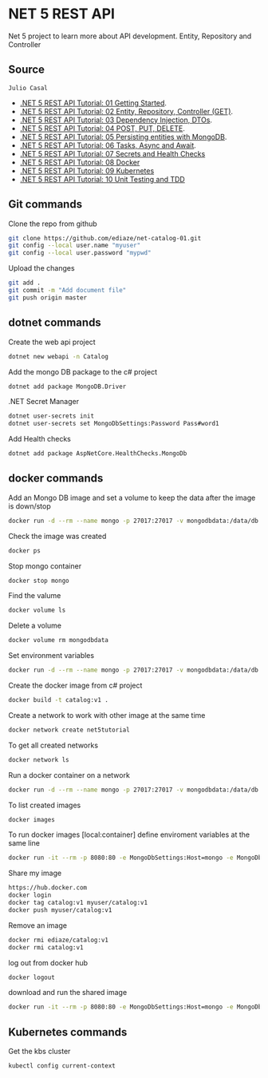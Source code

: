 # NET 5 REST API

Net 5 project to learn more about API development. Entity, Repository and Controller

## Source

```
Julio Casal
```
* [.NET 5 REST API Tutorial: 01 Getting Started](https://youtu.be/bgk8N_rx1F4).
* [.NET 5 REST API Tutorial: 02 Entity, Repository, Controller (GET)](https://youtu.be/ba08pvLjZFc).
* [.NET 5 REST API Tutorial: 03 Dependency Injection, DTOs](https://youtu.be/n7jmIG-0ORc).
* [.NET 5 REST API Tutorial: 04 POST, PUT, DELETE](https://youtu.be/g3QLOZ4SJHw).
* [.NET 5 REST API Tutorial: 05 Persisting entities with MongoDB](https://youtu.be/E3F-L-CcACQ).
* [.NET 5 REST API Tutorial: 06 Tasks, Async and Await](https://youtu.be/ZFPMNSPzuTY).
* [.NET 5 REST API Tutorial: 07 Secrets and Health Checks](https://youtu.be/dGR6O0j7AmE)
* [.NET 5 REST API Tutorial: 08 Docker](https://youtu.be/wQSuZFd01tY)
* [.NET 5 REST API Tutorial: 09 Kubernetes](https://youtu.be/OTYlUGUy23Y)
* [.NET 5 REST API Tutorial: 10 Unit Testing and TDD](https://youtu.be/dsD0CMgPjUk)

## Git commands

Clone the repo from github
```bash
git clone https://github.com/ediaze/net-catalog-01.git
git config --local user.name "myuser"
git config --local user.password "mypwd"
```

Upload the changes
```bash
git add .
git commit -m "Add document file"
git push origin master
```

## dotnet commands

Create the web api project
```bash
dotnet new webapi -n Catalog
```

Add the mongo DB package to the c# project 
```bash
dotnet add package MongoDB.Driver
```

.NET Secret Manager
```bash
dotnet user-secrets init
dotnet user-secrets set MongoDbSettings:Password Pass#word1
```

Add Health checks
```bash
dotnet add package AspNetCore.HealthChecks.MongoDb
```

## docker commands

Add an Mongo DB image and set a volume to keep the data after the image is down/stop
```bash
docker run -d --rm --name mongo -p 27017:27017 -v mongodbdata:/data/db mongo
```

Check the image was created
```bash
docker ps
```

Stop mongo container
```bash
docker stop mongo
```

Find the valume
```bash
docker volume ls
```

Delete a volume
```bash
docker volume rm mongodbdata
```

Set environment variables
```bash
docker run -d --rm --name mongo -p 27017:27017 -v mongodbdata:/data/db -e MONGO_INITDB_ROOT_USERNAME=mongoadmin -e MONGO_INITDB_ROOT_PASSWORD=Pass#word1 mongo
```

Create the docker image from c# project
```bash
docker build -t catalog:v1 .
```

Create a network to work with other image at the same time
```bash
docker network create net5tutorial
```

To get all created networks
```bash
docker network ls
```

Run a docker container on a network
```bash
docker run -d --rm --name mongo -p 27017:27017 -v mongodbdata:/data/db -e MONGO_INITDB_ROOT_USERNAME=mongoadmin -e MONGO_INITDB_ROOT_PASSWORD=Pass#word1 --network=net5tutorial mongo
```

To list created images
```bash
docker images
```

To run docker images [local:container]
define enviroment variables at the same line
```bash
docker run -it --rm -p 8080:80 -e MongoDbSettings:Host=mongo -e MongoDbSettings:Password=Pass#word1 --network=net5tutorial catalog:v1
```

Share my image
```bash
https://hub.docker.com
docker login
docker tag catalog:v1 myuser/catalog:v1
docker push myuser/catalog:v1
```

Remove an image
```bash
docker rmi ediaze/catalog:v1
docker rmi catalog:v1
```

log out from docker hub
```bash
docker logout
```

download and run the shared image
```bash
docker run -it --rm -p 8080:80 -e MongoDbSettings:Host=mongo -e MongoDbSettings:Password=Pass#word1 --network=net5tutorial ediaze/catalog:v1
```

## Kubernetes commands

Get the kbs cluster
```bash
kubectl config current-context
```